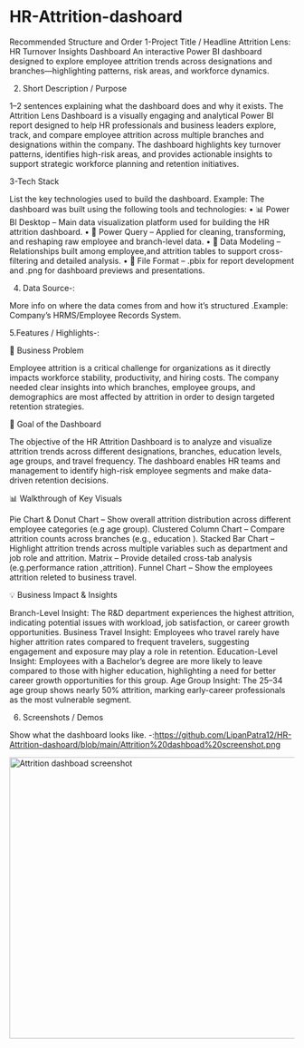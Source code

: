 # HR-Attrition-dashoard
Recommended Structure and Order
1-Project Title / Headline
Attrition Lens: HR Turnover Insights Dashboard
An interactive Power BI dashboard designed to explore employee attrition trends across designations and branches—highlighting patterns, risk areas, and workforce dynamics.

2. Short Description / Purpose
   
1–2 sentences explaining what the dashboard does and why it exists.
The Attrition Lens Dashboard is a visually engaging and analytical Power BI report designed to help HR professionals and business leaders explore, track, and compare employee attrition across multiple branches and designations within the company. The dashboard highlights key turnover patterns, identifies high-risk areas, and provides actionable insights to support strategic workforce planning and retention initiatives.

3-Tech Stack

List the key technologies used to build the dashboard.
Example: The dashboard was built using the following tools and technologies:
• 📊 Power BI Desktop – Main data visualization platform used for building the HR attrition dashboard.
• 📂 Power Query – Applied for cleaning, transforming, and reshaping raw employee and branch-level data.
• 📝 Data Modeling – Relationships built among employee,and attrition tables to support cross-filtering and detailed analysis.
• 📁 File Format – .pbix for report development and .png for dashboard previews and presentations.

4. Data Source-:
   
More info on where the data comes from and how it’s structured .Example: Company’s HRMS/Employee Records System.

5.Features / Highlights-:

📌 Business Problem

Employee attrition is a critical challenge for organizations as it directly impacts workforce stability, productivity, and hiring costs. The company needed clear insights into which branches, employee groups, and demographics are most affected by attrition in order to design targeted retention strategies.

🎯 Goal of the Dashboard

The objective of the HR Attrition Dashboard is to analyze and visualize attrition trends across different designations, branches, education levels, age groups, and travel frequency. The dashboard enables HR teams and management to identify high-risk employee segments and make data-driven retention decisions.

📊 Walkthrough of Key Visuals

Pie Chart & Donut Chart – Show overall attrition distribution across different employee categories (e.g age group).
Clustered Column Chart – Compare attrition counts across branches (e.g., education ).
Stacked Bar Chart – Highlight attrition trends across multiple variables such as department and job role and attrition.
Matrix – Provide detailed cross-tab analysis (e.g.performance ration ,attrition).
Funnel Chart – Show the employees attrition releted to business travel.

💡 Business Impact & Insights

Branch-Level Insight: The R&D department experiences the highest attrition, indicating potential issues with workload, job satisfaction, or career growth opportunities.
Business Travel Insight: Employees who travel rarely have higher attrition rates compared to frequent travelers, suggesting engagement and exposure may play a role in retention.
Education-Level Insight: Employees with a Bachelor’s degree are more likely to leave compared to those with higher education, highlighting a need for better career growth opportunities for this group.
Age Group Insight: The 25–34 age group shows nearly 50% attrition, marking early-career professionals as the most vulnerable segment.

6. Screenshots / Demos

Show what the dashboard looks like. -:https://github.com/LipanPatra12/HR-Attrition-dashoard/blob/main/Attrition%20dashboad%20screenshot.png


<img width="882" height="496" alt="Attrition dashboad screenshot" src="https://github.com/user-attachments/assets/66613fc8-50f6-4711-87dd-74c0c358b231" />

